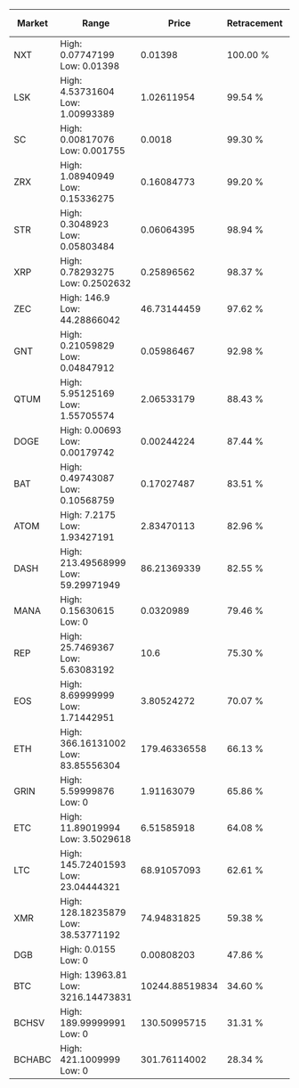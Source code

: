 | Market | Range | Price| Retracement | Doubles to 50% |
| --- | --- | --- | --- | --- |
| NXT | High: 0.07747199<br />Low: 0.01398 | 0.01398 | 100.00 % | 3.27 |
| LSK | High: 4.53731604<br />Low: 1.00993389 | 1.02611954 | 99.54 % | 2.70 |
| SC | High: 0.00817076<br />Low: 0.001755 | 0.0018 | 99.30 % | 2.76 |
| ZRX | High: 1.08940949<br />Low: 0.15336275 | 0.16084773 | 99.20 % | 3.86 |
| STR | High: 0.3048923<br />Low: 0.05803484 | 0.06064395 | 98.94 % | 2.99 |
| XRP | High: 0.78293275<br />Low: 0.2502632 | 0.25896562 | 98.37 % | 1.99 |
| ZEC | High: 146.9<br />Low: 44.28866042 | 46.73144459 | 97.62 % | 2.05 |
| GNT | High: 0.21059829<br />Low: 0.04847912 | 0.05986467 | 92.98 % | 2.16 |
| QTUM | High: 5.95125169<br />Low: 1.55705574 | 2.06533179 | 88.43 % | 1.82 |
| DOGE | High: 0.00693<br />Low: 0.00179742 | 0.00244224 | 87.44 % | 1.79 |
| BAT | High: 0.49743087<br />Low: 0.10568759 | 0.17027487 | 83.51 % | 1.77 |
| ATOM | High: 7.2175<br />Low: 1.93427191 | 2.83470113 | 82.96 % | 1.61 |
| DASH | High: 213.49568999<br />Low: 59.29971949 | 86.21369339 | 82.55 % | 1.58 |
| MANA | High: 0.15630615<br />Low: 0 | 0.0320989 | 79.46 % | 2.43 |
| REP | High: 25.7469367<br />Low: 5.63083192 | 10.6 | 75.30 % | 1.48 |
| EOS | High: 8.69999999<br />Low: 1.71442951 | 3.80524272 | 70.07 % | 1.37 |
| ETH | High: 366.16131002<br />Low: 83.85556304 | 179.46336558 | 66.13 % | 1.25 |
| GRIN | High: 5.59999876<br />Low: 0 | 1.91163079 | 65.86 % | 1.46 |
| ETC | High: 11.89019994<br />Low: 3.5029618 | 6.51585918 | 64.08 % | 1.18 |
| LTC | High: 145.72401593<br />Low: 23.04444321 | 68.91057093 | 62.61 % | 1.22 |
| XMR | High: 128.18235879<br />Low: 38.53771192 | 74.94831825 | 59.38 % | 1.11 |
| DGB | High: 0.0155<br />Low: 0 | 0.00808203 | 47.86 % | 0.00 |
| BTC | High: 13963.81<br />Low: 3216.14473831 | 10244.88519834 | 34.60 % | 0.00 |
| BCHSV | High: 189.99999991<br />Low: 0 | 130.50995715 | 31.31 % | 0.00 |
| BCHABC | High: 421.1009999<br />Low: 0 | 301.76114002 | 28.34 % | 0.00 |

